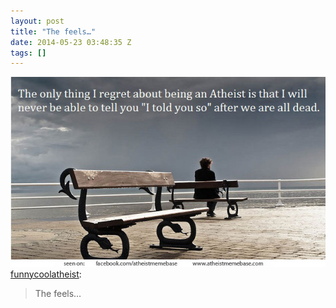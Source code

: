 ```yaml
---
layout: post
title: "The feels…"
date: 2014-05-23 03:48:35 Z
tags: []
---
```

![](/media/2014/05/86566730876.jpg)
[funnycoolatheist](http://funnycoolatheist.tumblr.com/post/86182506477/the-feels):

> The feels…

